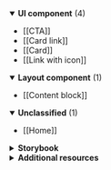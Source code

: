 <!-- types start -->

<details open="true">
  <summary><strong>UI component</strong> (4)</summary>

- [[CTA]]
- [[Card link]]
- [[Card]]
- [[Link with icon]]



</details>

<details open="true">
  <summary><strong>Layout component</strong> (1)</summary>

- [[Content block]]



</details>

<details open="true">
  <summary><strong>Unclassified</strong> (1)</summary>

- [[Home]]



</details>

<!-- types end -->

<details>
  <summary><strong>Storybook</strong></summary>

- [Web components](https://ibmdotcom-web-components.mybluemix.net/)
- [Web components canary](https://ibmdotcom-web-components-canary.mybluemix.net/)
- [Web components experimental](https://ibmdotcom-web-components-experimental.mybluemix.net/)
- [Web components react](https://ibmdotcom-web-components-react.mybluemix.net/)
- [React](https://ibmdotcom-react.mybluemix.net/)
- [React canary](https://ibmdotcom-react-canary.mybluemix.net/)
- [React experimental](https://ibmdotcom-react-experimental.mybluemix.net/)
- [Carbon expressive](https://carbon-expressive.mybluemix.net/)

</details>

<details>
  <summary><strong>Additional resources</strong></summary>

- [Carbon for IBM.com](https://www.ibm.com/standards/web/carbon-for-ibm-dotcom)
- [IBM Standards](https://www.ibm.com/standards/web/)
- [NextJS examples](https://ibmdotcom-nextjs-test.mybluemix.net/)
- [Carbon](https://carbondesignsystem.com/)
- [IBM Design Language](https://www.ibm.com/design/language/)

</details>
